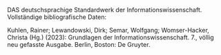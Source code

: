 
DAS deutschsprachige Standardwerk der Informationswissenschaft.  
Vollständige bibliografische Daten:


Kuhlen, Rainer; Lewandowski, Dirk; Semar, Wolfgang; Womser-Hacker, Christa (Hg.) (2023): Grundlagen der Informationswissenschaft. 7., völlig neu gefasste Ausgabe. Berlin, Boston: De Gruyter.